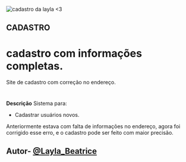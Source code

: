 
![cadastro da layla <3]([https://github.com/laylabtrice/form-cadrasto/assets/127868872/d775cbc3-26eb-4a05-9fe9-796dd6925227](https://encrypted-tbn0.gstatic.com/images?q=tbn:ANd9GcTMnDZu77HG_75kaE7qVyUVwUXB0waL6XiIub4LwR1t8wWVQerHcRHoKStx12-SMeF9ew&usqp=CAU))

## CADASTRO
# cadastro com informações completas.
Site de cadastro com correção no endereço.

#
**Descrição**
Sistema para:
- Cadastrar usuários novos.

Anteriormente estava com falta de informações no endereço, agora foi corrigido esse erro, e o cadastro pode ser feito com maior precisão.

## Autor- [@Layla_Beatrice](https://www.github.com/laylabtrice)


